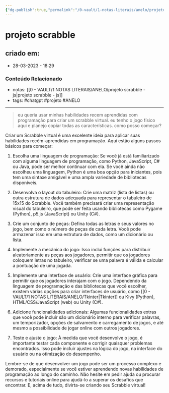 ```yaml
---
{"dg-publish":true,"permalink":"/0-vault/1-notas-literais/anelo/projeto-scrabble/","tags":["chatgpt","projeto","ANELO"],"dgHomeLink":true,"dgShowLocalGraph":true,"dgShowFileTree":true,"dgEnableSearch":true,"noteIcon":""}
---
```


# projeto scrabble

## criado em: 
-  28-03-2023 - 18:29

### Conteúdo Relacionado
- notas: [[0 - VAULT/1 NOTAS LITERAIS/ANELO/projeto scrabble - js\|projeto scrabble - js]]
- tags: #chatgpt #projeto #ANELO 

---
>eu queria usar minhas habilidades recem aprendidas com programação para criar um scrabble virtual. eu tenho o jogo físico aqui e planejo copiar todas as características. como posso começar?

Criar um Scrabble virtual é uma excelente ideia para aplicar suas habilidades recém-aprendidas em programação. Aqui estão alguns passos básicos para começar:

1.  Escolha uma linguagem de programação: Se você já está familiarizado com alguma linguagem de programação, como Python, JavaScript, C# ou Java, pode ser melhor continuar com ela. Se você ainda não escolheu uma linguagem, Python é uma boa opção para iniciantes, pois tem uma sintaxe amigável e uma ampla variedade de bibliotecas disponíveis.
    
2.  Desenvolva o layout do tabuleiro: Crie uma matriz (lista de listas) ou outra estrutura de dados adequada para representar o tabuleiro de 15x15 do Scrabble. Você também precisará criar uma representação visual do tabuleiro, que pode ser feita usando bibliotecas como Pygame (Python), p5.js (JavaScript) ou Unity (C#).
    
3.  Crie um conjunto de peças: Defina todas as letras e seus valores no jogo, bem como o número de peças de cada letra. Você pode armazenar isso em uma estrutura de dados, como um dicionário ou lista.
    
4.  Implemente a mecânica do jogo: Isso inclui funções para distribuir aleatoriamente as peças aos jogadores, permitir que os jogadores coloquem letras no tabuleiro, verificar se uma palavra é válida e calcular a pontuação de uma jogada.
    
5.  Implemente uma interface de usuário: Crie uma interface gráfica para permitir que os jogadores interajam com o jogo. Dependendo da linguagem de programação e das bibliotecas que você escolher, existem várias opções para criar interfaces de usuário, como [[0 - VAULT/1 NOTAS LITERAIS/ANELO/Tkinter\|Tkinter]] ou Kivy (Python), HTML/CSS/JavaScript (web) ou Unity (C#).
    
6.  Adicione funcionalidades adicionais: Algumas funcionalidades extras que você pode incluir são um dicionário interno para verificar palavras, um temporizador, opções de salvamento e carregamento de jogos, e até mesmo a possibilidade de jogar online com outros jogadores.
    
7.  Teste e ajuste o jogo: À medida que você desenvolve o jogo, é importante testar cada componente e corrigir quaisquer problemas encontrados. Isso pode incluir ajustes na lógica do jogo, na interface do usuário ou na otimização do desempenho.
    

Lembre-se de que desenvolver um jogo pode ser um processo complexo e demorado, especialmente se você estiver aprendendo novas habilidades de programação ao longo do caminho. Não hesite em pedir ajuda ou procurar recursos e tutoriais online para ajudá-lo a superar os desafios que encontrar. E, acima de tudo, divirta-se criando seu Scrabble virtual!
